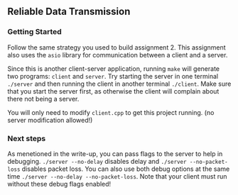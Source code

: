 ## Reliable Data Transmission

### Getting Started
Follow the same strategy you used to build assignment 2. This assignment also uses the `asio` library for communication between a client and a server.

Since this is another client-server application, running `make` will generate two programs: `client` and `server`. Try starting the server in one terminal `./server` and then running the client in another terminal `./client`. Make sure that you start the server first, as otherwise the client will complain about there not being a server.

You will only need to modify `client.cpp` to get this project running. (no server modification allowed!) 

### Next steps
As menetioned in the write-up, you can pass flags to the server to help in debugging. `./server --no-delay` disables delay and `./server --no-packet-loss` disables packet loss. You can also use both debug options at the same time `./server --no-delay --no-packet-loss`. Note that your client must run without these debug flags enabled! 
